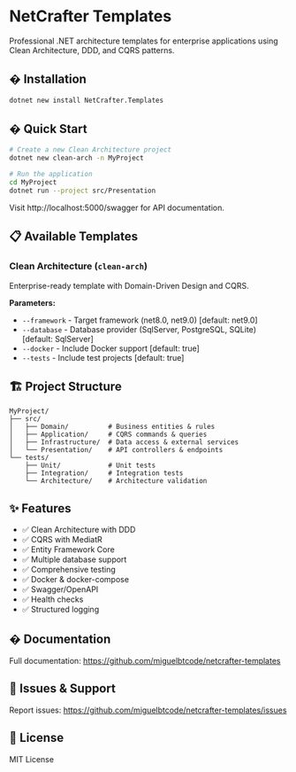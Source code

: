 # NetCrafter Templates

Professional .NET architecture templates for enterprise applications using Clean Architecture, DDD, and CQRS patterns.

## � Installation

```bash
dotnet new install NetCrafter.Templates
```

## � Quick Start

```bash
# Create a new Clean Architecture project
dotnet new clean-arch -n MyProject

# Run the application
cd MyProject
dotnet run --project src/Presentation
```

Visit http://localhost:5000/swagger for API documentation.

## 📋 Available Templates

### Clean Architecture (`clean-arch`)

Enterprise-ready template with Domain-Driven Design and CQRS.

**Parameters:**

- `--framework` - Target framework (net8.0, net9.0) [default: net9.0]
- `--database` - Database provider (SqlServer, PostgreSQL, SQLite) [default: SqlServer]
- `--docker` - Include Docker support [default: true]
- `--tests` - Include test projects [default: true]

## 🏗️ Project Structure

```
MyProject/
├── src/
│   ├── Domain/          # Business entities & rules
│   ├── Application/     # CQRS commands & queries
│   ├── Infrastructure/  # Data access & external services
│   └── Presentation/    # API controllers & endpoints
└── tests/
    ├── Unit/            # Unit tests
    ├── Integration/     # Integration tests
    └── Architecture/    # Architecture validation
```

## ✨ Features

- ✅ Clean Architecture with DDD
- ✅ CQRS with MediatR
- ✅ Entity Framework Core
- ✅ Multiple database support
- ✅ Comprehensive testing
- ✅ Docker & docker-compose
- ✅ Swagger/OpenAPI
- ✅ Health checks
- ✅ Structured logging

## � Documentation

Full documentation: https://github.com/miguelbtcode/netcrafter-templates

## 🐛 Issues & Support

Report issues: https://github.com/miguelbtcode/netcrafter-templates/issues

## 📄 License

MIT License
